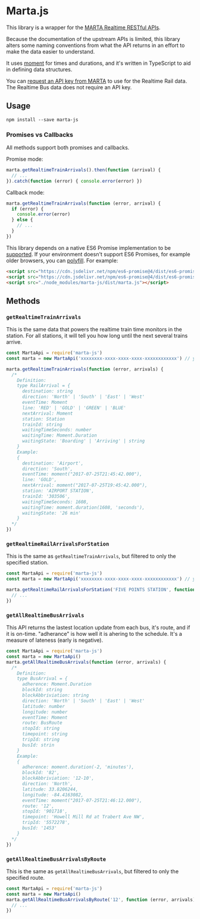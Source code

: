 # Marta.js

This library is a wrapper for the [MARTA Realtime RESTful APIs](https://www.itsmarta.com/app-developer-resources.aspx).

Because the documentation of the upstream APIs is limited, this library alters some naming conventions from what the API
returns in an effort to make the data easier to understand.

It uses [moment](https://momentjs.com/docs) for times and durations, and it's written in TypeScript to aid in defining data structures.

You can [request an API key from MARTA](https://www.itsmarta.com/developer-reg-rtt.aspx) to use for the Realtime Rail data. The Realtime
Bus data does not require an API key.

## Usage

    npm install --save marta-js

### Promises vs Callbacks

All methods support both promises and callbacks.

Promise mode:

```js
marta.getRealtimeTrainArrivals().then(function (arrival) {
  // ...
}).catch(function (error) { console.error(error) })
```

Callback mode:

```js
marta.getRealtimeTrainArrivals(function (error, arrival) {
  if (error) {
    console.error(error)
  } else {
    // ...
  }
})
```

This library depends on a native ES6 Promise implementation to be [supported](http://caniuse.com/promises).
If your environment doesn't support ES6 Promises, for example older browsers, you can [polyfill](https://github.com/jakearchibald/es6-promise).
For example:

```html
<script src="https://cdn.jsdelivr.net/npm/es6-promise@4/dist/es6-promise.min.js"></script>
<script src="https://cdn.jsdelivr.net/npm/es6-promise@4/dist/es6-promise.auto.min.js"></script> 
<script src="./node_modules/marta-js/dist/marta.js"></script> 
```

## Methods

### `getRealtimeTrainArrivals`

This is the same data that powers the realtime train time monitors in the station. For all stations, it will tell you how long
until the next several trains arrive.

```js
const MartaApi = require('marta-js')
const marta = new MartaApi('xxxxxxxx-xxxx-xxxx-xxxx-xxxxxxxxxxxx') // your API key

marta.getRealtimeTrainArrivals(function (error, arrivals) {
  /*
    Definition:
    type RailArrival = {
      destination: string
      direction: 'North' | 'South' | 'East' | 'West'
      eventTime: Moment
      line: 'RED' | 'GOLD' | 'GREEN' | 'BLUE'
      nextArrival: Moment
      station: Station
      trainId: string
      waitingTimeSeconds: number
      waitingTime: Moment.Duration
      waitingState: 'Boarding' | 'Arriving' | string
    }
    Example:
    {
      destination: 'Airport',
      direction: 'South',
      eventTime: moment("2017-07-25T21:45:42.000"),
      line: 'GOLD',
      nextArrival: moment("2017-07-25T19:45:42.000"),
      station: 'AIRPORT STATION',
      trainId: '303506',
      waitingTimeSeconds: 1608,
      waitingTime: moment.duration(1608, 'seconds'),
      waitingState: '26 min'
    }
  */
})
```

### `getRealtimeRailArrivalsForStation`

This is the same as `getRealtimeTrainArrivals`, but filtered to only the specified station.

```js
const MartaApi = require('marta-js')
const marta = new MartaApi('xxxxxxxx-xxxx-xxxx-xxxx-xxxxxxxxxxxx') // your API key

marta.getRealtimeRailArrivalsForStation('FIVE POINTS STATION', function (error, arrivals) {
  // ...
})
```

### `getAllRealtimeBusArrivals`

This API returns the lastest location update from each bus, it's route, and if it is on-time. "adherance"
is how well it is ahering to the schedule. It's a measure of lateness (early is negative).


```js
const MartaApi = require('marta-js')
const marta = new MartaApi()
marta.getAllRealtimeBusArrivals(function (error, arrivals) {
  /*
    Definition:
    type BusArrival = {
      adherence: Moment.Duration
      blockId: string
      blockAbbriviation: string
      direction: 'North' | 'South' | 'East' | 'West'
      latitude: number
      longitude: number
      eventTime: Moment
      route: BusRoute
      stopId: string
      timepoint: string
      tripId: string
      busId: strin
    }
    Example:
    {
      adherence: moment.duration(-2, 'minutes'),
      blockId: '82',
      blockAbbriviation: '12-10',
      direction: 'North',
      latitude: 33.8206244,
      longitude: -84.4163082,
      eventTime: moment("2017-07-25T21:46:12.000"),
      route: '12',
      stopId: '901718',
      timepoint: 'Howell Mill Rd at Trabert Ave NW',
      tripId: '5572278',
      busId: '1453'
    }
  */
})
```

### `getAllRealtimeBusArrivalsByRoute`

This is the same as `getAllRealtimeBusArrivals`, but filtered to only the specified route.

```js
const MartaApi = require('marta-js')
const marta = new MartaApi()
marta.getAllRealtimeBusArrivalsByRoute('12', function (error, arrivals) {
  // ...
})
```
